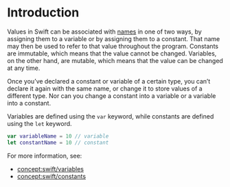 # Introduction

Values in Swift can be associated with [names][naming] in one of two ways, by assigning them to a variable or by assigning them to a constant. That name may then be used to refer to that value throughout the program. Constants are immutable, which means that the value cannot be changed. Variables, on the other hand, are mutable, which means that the value can be changed at any time.

Once you’ve declared a constant or variable of a certain type, you can’t declare it again with the same name, or change it to store values of a different type. Nor can you change a constant into a variable or a variable into a constant.

Variables are defined using the `var` keyword, while constants are defined using the `let` keyword.

```swift
var variableName = 10 // variable
let constantName = 10 // constant
```

[naming]: https://docs.swift.org/swift-book/LanguageGuide/TheBasics.html#ID313

For more information, see:

- [concept:swift/variables]()
- [concept:swift/constants]()
